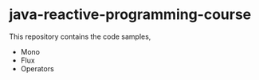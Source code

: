 # java-reactive-programming-course

This repository contains the code samples, 
 * Mono
 * Flux
 * Operators
